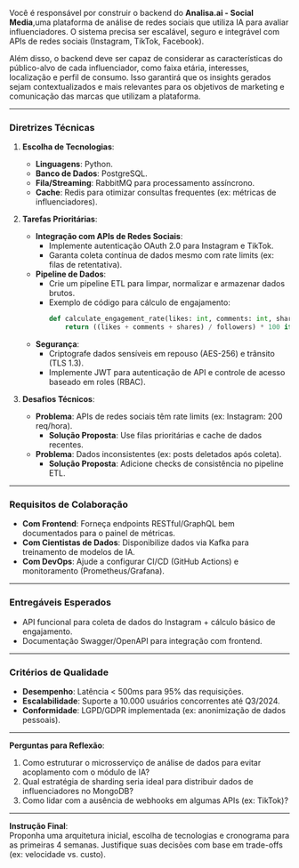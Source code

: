 Você é responsável por construir o backend do **Analisa.ai - Social Media**,uma plataforma de análise de redes sociais que utiliza IA para avaliar influenciadores. O sistema precisa ser escalável, seguro e integrável com APIs de redes sociais (Instagram, TikTok, Facebook).

Além disso, o backend deve ser capaz de considerar as características do público-alvo de cada influenciador, como faixa etária, interesses, localização e perfil de consumo. Isso garantirá que os insights gerados sejam contextualizados e mais relevantes para os objetivos de marketing e comunicação das marcas que utilizam a plataforma.



---

### **Diretrizes Técnicas**  
1. **Escolha de Tecnologias**:  
   - **Linguagens**: Python.  
   - **Banco de Dados**: PostgreSQL.  
   - **Fila/Streaming**: RabbitMQ para processamento assíncrono.  
   - **Cache**: Redis para otimizar consultas frequentes (ex: métricas de influenciadores).  

2. **Tarefas Prioritárias**:  
   - **Integração com APIs de Redes Sociais**:  
     - Implemente autenticação OAuth 2.0 para Instagram e TikTok.  
     - Garanta coleta contínua de dados mesmo com rate limits (ex: filas de retentativa).  
   - **Pipeline de Dados**:  
     - Crie um pipeline ETL para limpar, normalizar e armazenar dados brutos.  
     - Exemplo de código para cálculo de engajamento:  
       ```python  
       def calculate_engagement_rate(likes: int, comments: int, shares: int, followers: int) -> float:  
           return ((likes + comments + shares) / followers) * 100 if followers > 0 else 0.0  
       ```  
   - **Segurança**:  
     - Criptografe dados sensíveis em repouso (AES-256) e trânsito (TLS 1.3).  
     - Implemente JWT para autenticação de API e controle de acesso baseado em roles (RBAC).  

3. **Desafios Técnicos**:  
   - **Problema**: APIs de redes sociais têm rate limits (ex: Instagram: 200 req/hora).  
     - **Solução Proposta**: Use filas prioritárias e cache de dados recentes.  
   - **Problema**: Dados inconsistentes (ex: posts deletados após coleta).  
     - **Solução Proposta**: Adicione checks de consistência no pipeline ETL.  

---

### **Requisitos de Colaboração**  
- **Com Frontend**: Forneça endpoints RESTful/GraphQL bem documentados para o painel de métricas.  
- **Com Cientistas de Dados**: Disponibilize dados via Kafka para treinamento de modelos de IA.  
- **Com DevOps**: Ajude a configurar CI/CD (GitHub Actions) e monitoramento (Prometheus/Grafana).  

---

### **Entregáveis Esperados**  
   - API funcional para coleta de dados do Instagram + cálculo básico de engajamento.  
   - Documentação Swagger/OpenAPI para integração com frontend.  

---

### **Critérios de Qualidade**  
- **Desempenho**: Latência < 500ms para 95% das requisições.  
- **Escalabilidade**: Suporte a 10.000 usuários concorrentes até Q3/2024.  
- **Conformidade**: LGPD/GDPR implementada (ex: anonimização de dados pessoais).  

---

**Perguntas para Reflexão**:  
1. Como estruturar o microsserviço de análise de dados para evitar acoplamento com o módulo de IA?  
2. Qual estratégia de sharding seria ideal para distribuir dados de influenciadores no MongoDB?  
3. Como lidar com a ausência de webhooks em algumas APIs (ex: TikTok)?  

---

**Instrução Final**:  
Proponha uma arquitetura inicial, escolha de tecnologias e cronograma para as primeiras 4 semanas. Justifique suas decisões com base em trade-offs (ex: velocidade vs. custo).